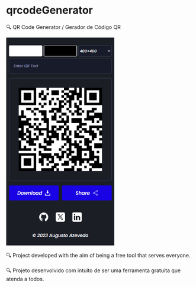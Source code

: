 # qrcodeGenerator
🔍 QR Code Generator / Gerador de Código QR

<img src="screenshot.png" alt="Screenshot">

🔍 Project developed with the aim of being a free tool that serves everyone.
<br>
<br>
🔍 Projeto desenvolvido com intuito de ser uma ferramenta gratuita que atenda a todos.